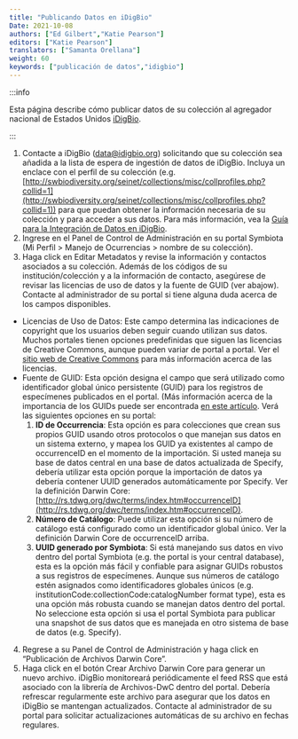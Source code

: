```yaml
---
title: "Publicando Datos en iDigBio"
Date: 2021-10-08
authors: ["Ed Gilbert","Katie Pearson"]
editors: ["Katie Pearson"]
translators: ["Samanta Orellana"]
weight: 60
keywords: ["publicación de datos","idigbio"]
---
```


:::info

Esta página describe cómo publicar datos de su colección al agregador nacional de Estados Unidos [iDigBio](https://www.idigbio.org/).

:::

1. Contacte a iDigBio ([data@idigbio.org](mailto:data@idigbio.org)) solicitando que su colección sea añadida a la lista de espera de ingestión de datos de iDigBio. Incluya un enclace con el perfil de su colección (e.g. [http://swbiodiversity.org/seinet/collections/misc/collprofiles.php?collid=1](http://swbiodiversity.org/seinet/collections/misc/collprofiles.php?collid=1)) para que puedan obtener la información necesaria de su colección y para acceder a sus datos.  Para más información, vea la [Guía para la Integración de Datos en iDigBio](https://www.idigbio.org/wiki/index.php/Data_Ingestion_Guidance).
2. Ingrese en el Panel de Control de Administración en su portal Symbiota (Mi Perfil > Manejo de Ocurrencias > nombre de su colección).
3. Haga click en Editar Metadatos y revise la información y contactos asociados a su colección. Además de los códigos de su institución/colección y a la información de contacto, asegúrese de revisar las licencias de uso de datos y la fuente de GUID (ver abajow). Contacte al administrador de su portal si tiene alguna duda acerca de los campos disponibles.
  * Licencias de Uso de Datos: Este campo determina las indicaciones de copyright que los usuarios deben seguir cuando utilizan sus datos. Muchos portales tienen opciones predefinidas que siguen las licencias de Creative Commons, aunque pueden variar de portal a portal. Ver el [sitio web de Creative Commons](https://creativecommons.org/) para más información acerca de las licencias.
  * Fuente de GUID: Esta opción designa el campo que será utilizado como identificador global único persistente (GUID) para los registros de especímenes publicados en el portal. (Más información acerca de la importancia de los GUIDs puede ser encontrada [en este artículo](https://www.ncbi.nlm.nih.gov/pmc/articles/PMC5851565/). Verá las siguientes opciones en su portal:
    1. **ID de Occurrencia**: Esta opción es para colecciones que crean sus propios GUID usando otros protocolos o que manejan sus datos en un sistema externo, y mapea los GUID ya existentes al campo de occurrenceID en el momento de la importación. Si usted maneja su base de datos central en una base de datos actualizada de Specify, debería utilizar esta opción porque la importación de datos ya debería contener UUID generados automáticamente por Specify. Ver la definición Darwin Core: [http://rs.tdwg.org/dwc/terms/index.htm#occurrenceID](http://rs.tdwg.org/dwc/terms/index.htm#occurrenceID).
    2. **Número de Catálogo**: Puede utilizar esta opción si su número de catálogo está configurado como un identificador global único. Ver la definición Darwin Core de occurrenceID arriba.
    3. **UUID generado por Symbiota**: Si está manejando sus datos en vivo dentro del portal Symbiota (e.g. the portal is your central database), esta es la opción más fácil y confiable para asignar GUIDs robustos a sus registros de especímenes. Aunque sus números de catálogo estén asignados como identificadores globales únicos (e.g. institutionCode:collectionCode:catalogNumber format type), esta es una opción más robusta cuando se manejan datos dentro del portal. No seleccione esta opción si usa el portal Symbiota para publicar una snapshot de sus datos que es manejada en otro sistema de base de datos (e.g. Specify).
4. Regrese a su Panel de Control de Administración y haga click en “Publicación de Archivos Darwin Core”.
5. Haga click en el botón Crear Archivo Darwin Core para generar un nuevo archivo. iDigBio monitoreará periódicamente el feed RSS que está asociado con la librería de Archivos-DwC dentro del portal. Debería refrescar regularmente este archivo para asegurar que los datos en iDigBio se mantengan actualizados. Contacte al administrador de su portal para solicitar actualizaciones automáticas de su archivo en fechas regulares. 
